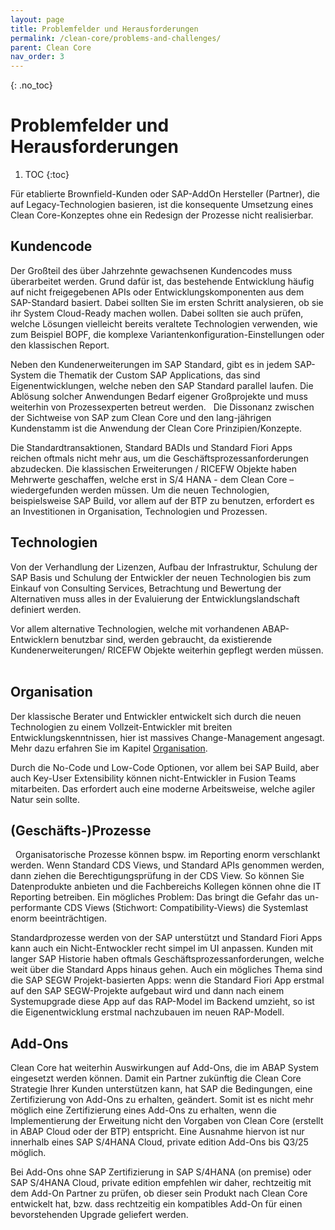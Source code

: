 ```yaml
---
layout: page
title: Problemfelder und Herausforderungen
permalink: /clean-core/problems-and-challenges/
parent: Clean Core
nav_order: 3
---
```


{: .no_toc}
# Problemfelder und Herausforderungen

1. TOC
{:toc}


Für etablierte Brownfield-Kunden oder SAP-AddOn Hersteller (Partner), die auf Legacy-Technologien basieren, ist die konsequente Umsetzung eines Clean Core-Konzeptes ohne ein Redesign der Prozesse nicht realisierbar. 

## Kundencode

Der Großteil des über Jahrzehnte gewachsenen Kundencodes muss überarbeitet werden. Grund dafür ist, das bestehende Entwicklung häufig auf nicht freigegebenen APIs oder Entwicklungskomponenten aus dem SAP-Standard basiert. Dabei sollten Sie im ersten Schritt analysieren, ob sie ihr System Cloud-Ready machen wollen. Dabei sollten sie auch prüfen, welche Lösungen vielleicht bereits veraltete Technologien verwenden, wie zum Beispiel BOPF, die komplexe Variantenkonfiguration-Einstellungen oder den klassischen Report.

Neben den Kundenerweiterungen im SAP Standard, gibt es in jedem SAP-System die Thematik der Custom SAP Applications, das sind Eigenentwicklungen, welche neben den SAP Standard parallel laufen. Die Ablösung solcher Anwendungen Bedarf eigener Großprojekte und muss weiterhin von Prozessexperten betreut werden. 
 
Die Dissonanz zwischen der Sichtweise von SAP zum Clean Core und den lang-jährigen Kundenstamm ist die Anwendung der Clean Core Prinzipien/Konzepte. 

Die Standardtransaktionen, Standard BADIs und Standard Fiori Apps reichen oftmals nicht mehr aus, um die Geschäftsprozessanforderungen abzudecken. Die klassischen Erweiterungen / RICEFW Objekte haben Mehrwerte geschaffen, welche erst in S/4 HANA - dem Clean Core – wiedergefunden werden müssen. Um die neuen Technologien, beispielsweise SAP Build, vor allem auf der BTP zu benutzen, erfordert es an Investitionen in Organisation, Technologien und Prozessen.
 
## Technologien

Von der Verhandlung der Lizenzen, Aufbau der Infrastruktur, Schulung der SAP Basis und Schulung der Entwickler der neuen Technologien bis zum Einkauf von Consulting Services, Betrachtung und Bewertung der Alternativen muss alles in der Evaluierung der Entwicklungslandschaft definiert werden.

Vor allem alternative Technologien, welche mit vorhandenen ABAP-Entwicklern benutzbar sind, werden gebraucht, da existierende Kundenerweiterungen/ RICEFW Objekte weiterhin gepflegt werden müssen.
 
## Organisation
Der klassische Berater und Entwickler entwickelt sich durch die neuen Technologien zu einem Vollzeit-Entwickler mit breiten Entwicklungskenntnissen, hier ist massives Change-Management angesagt. Mehr dazu erfahren Sie im Kapitel [Organisation](/organization). 

Durch die No-Code und Low-Code Optionen, vor allem bei SAP Build, aber auch Key-User Extensibility können nicht-Entwickler in Fusion Teams mitarbeiten. Das erfordert auch eine moderne Arbeitsweise, welche agiler Natur sein sollte.
 
## (Geschäfts-)Prozesse
 
Organisatorische Prozesse können bspw. im Reporting enorm verschlankt werden. Wenn Standard CDS Views, und Standard APIs genommen werden, dann ziehen die Berechtigungsprüfung in der CDS View. So können Sie Datenprodukte anbieten und die Fachbereichs Kollegen können ohne die IT Reporting betreiben. Ein mögliches Problem: Das bringt die Gefahr das un-performante CDS Views (Stichwort: Compatibility-Views) die Systemlast enorm beeinträchtigen.

Standardprozesse werden von der SAP unterstützt und Standard Fiori Apps kann auch ein Nicht-Entwockler recht simpel im UI anpassen. Kunden mit langer SAP Historie haben oftmals Geschäftsprozessanforderungen, welche weit über die Standard Apps hinaus gehen. Auch ein mögliches Thema sind die SAP SEGW Projekt-basierten Apps: wenn die Standard Fiori App erstmal auf den SAP SEGW-Projekte aufgebaut wird und dann nach einem Systemupgrade diese App auf das RAP-Model im Backend umzieht, so ist die Eigenentwicklung erstmal nachzubauen im neuen RAP-Modell.

## Add-Ons

Clean Core hat weiterhin Auswirkungen auf Add-Ons, die im ABAP System eingesetzt werden können. Damit ein Partner zukünftig die Clean Core Strategie Ihrer Kunden unterstützen kann, hat SAP die Bedingungen, eine Zertifizierung von Add-Ons zu erhalten, geändert. Somit ist es nicht mehr möglich eine Zertifizierung eines Add-Ons zu erhalten, wenn die Implementierung der Erweitung nicht den Vorgaben von Clean Core (erstellt in ABAP Cloud oder der BTP) entspricht. Eine Ausnahme hiervon ist nur innerhalb eines SAP S/4HANA Cloud, private edition Add-Ons bis Q3/25 möglich.

Bei Add-Ons ohne SAP Zertifizierung in SAP S/4HANA (on premise) oder SAP S/4HANA Cloud, private edition empfehlen wir daher, rechtzeitig mit dem Add-On Partner zu prüfen, ob dieser sein Produkt nach Clean Core entwickelt hat, bzw. dass rechtzeitig ein kompatibles Add-On für einen bevorstehenden Upgrade geliefert werden.